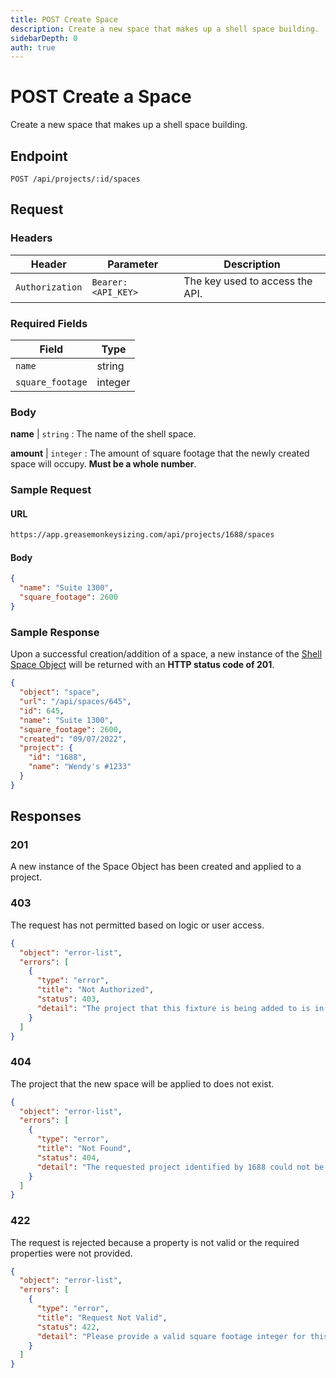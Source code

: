```yaml
---
title: POST Create Space
description: Create a new space that makes up a shell space building.
sidebarDepth: 0
auth: true
---
```


# POST Create a Space

Create a new space that makes up a shell space building.

## Endpoint

``` http
POST /api/projects/:id/spaces
```

## Request

### Headers

| Header          | Parameter           | Description                       |
|-----------------|---------------------|-----------------------------------|
| `Authorization` | `Bearer: <API_KEY>` | The key used to access the API.   |

### Required Fields

| Field             | Type          |
|-------------------|---------------|
| `name`            | string        |
| `square_footage`  | integer       |

### Body

**name** | `string` : The name of the shell space.

**amount** | `integer` : The amount of square footage that the newly created space will occupy. **Must be a whole number**.

### Sample Request

#### URL

```bash
https://app.greasemonkeysizing.com/api/projects/1688/spaces
```

#### Body

```json
{
  "name": "Suite 1300",
  "square_footage": 2600
}
```

### Sample Response

Upon a successful creation/addition of a space, a new instance of the [Shell Space Object](/grease-monkey/spaces#the-space-object) will be returned with an **HTTP status code of 201**.

```json
{
  "object": "space",
  "url": "/api/spaces/645",
  "id": 645,
  "name": "Suite 1300",
  "square_footage": 2600,
  "created": "09/07/2022",
  "project": {
    "id": "1688",
    "name": "Wendy's #1233"
  }
}
```

## Responses

### 201 <Badge text="created" type="success" />

A new instance of the Space Object has been created and applied to a project.

### 403 <Badge text="error" type="error" />

The request has not permitted based on logic or user access.

```json
{
  "object": "error-list",
  "errors": [
    {
      "type": "error",
      "title": "Not Authorized",
      "status": 403,
      "detail": "The project that this fixture is being added to is in a closed state."
    }
  ]
}
```

### 404 <Badge text="error" type="error" />

The project that the new space will be applied to does not exist.

```json
{
  "object": "error-list",
  "errors": [
    {
      "type": "error",
      "title": "Not Found",
      "status": 404,
      "detail": "The requested project identified by 1688 could not be found."
    }
  ]
}
```

### 422 <Badge text="error" type="error" />

The request is rejected because a property is not valid or the required properties were not provided.

```json
{
  "object": "error-list",
  "errors": [
    {
      "type": "error",
      "title": "Request Not Valid",
      "status": 422,
      "detail": "Please provide a valid square footage integer for this space."
    }
  ]
}
```